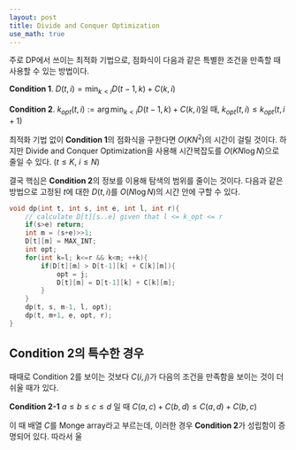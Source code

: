 ```yaml
---
layout: post
title: Divide and Conquer Optimization
use_math: true
---
```


주로 DP에서 쓰이는 최적화 기법으로, 점화식이 다음과 같은 특별한 조건을 만족할 때 사용할 수 있는 방법이다.

**Condition 1**. $D(t, i) = \min_{k<i}{D(t-1, k) + C(k, i)}$

**Condition 2**.  $k_{opt}(t, i) := \arg\min_{k<i}{D(t-1, k) + C(k, i)}$일 때, $k_{opt}(t, i) \leq k_{opt}(t, i+1)$

최적화 기법 없이 **Condition 1**의 점화식을 구한다면 $O(KN^2)$의 시간이 걸릴 것이다. 하지만 Divide and Conquer Optimization을 사용해 시간복잡도를 $O(KN\log N)$으로 줄일 수 있다. ($t \leq K$, $i \leq N$)

결국 핵심은 **Condition 2**의 정보를 이용해 탐색의 범위를 줄이는 것이다. 다음과 같은 방법으로 고정된 $t$에 대한 $D(t, i)$를 $O(N \log N)$의 시간 안에 구할 수 있다.

```c
void dp(int t, int s, int e, int l, int r){
    // calculate D[t][s..e] given that l <= k_opt <= r
    if(s>e) return;
    int m = (s+e)>>1;
    D[t][m] = MAX_INT;
    int opt;
    for(int k=l; k<=r && k<m; ++k){
        if(D[t][m] > D[t-1][k] + C[k][m]){
            opt = j;
            D[t][m] = D[t-1][k] + C[k][m];
        }
    }
    dp(t, s, m-1, l, opt);
    dp(t, m+1, e, opt, r);
}
```

## Condition 2의 특수한 경우

때때로 Condition 2를 보이는 것보다 $C(i, j)$가 다음의 조건을 만족함을 보이는 것이 더 쉬울 때가 있다. 

**Condition 2-1** $a \leq b \leq c \leq d$ 일 때 $C(a, c) + C(b, d) \leq C(a, d) + C(b, c)$

이 때 배열 $C$를 Monge array라고 부르는데, 이러한 경우 **Condition 2**가 성립함이 증명되어 있다. 따라서 울
<!--stackedit_data:
eyJwcm9wZXJ0aWVzIjoiYXV0aG9yOiBTSU1cbiIsImhpc3Rvcn
kiOls3MDgzNzE1MDIsMTE4MTgxOTY3MSwtMTE1NDUxOTI0Nyw3
Mzg5MjgzNDMsLTI1MjE3ODkxMywtMzk2MDg2NTMwXX0=
-->